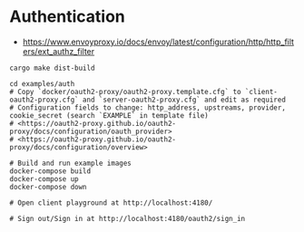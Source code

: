 # Authentication

-   <https://www.envoyproxy.io/docs/envoy/latest/configuration/http/http_filters/ext_authz_filter>

```shell
cargo make dist-build

cd examples/auth
# Copy `docker/oauth2-proxy/oauth2-proxy.template.cfg` to `client-oauth2-proxy.cfg` and `server-oauth2-proxy.cfg` and edit as required
# Configuration fields to change: http_address, upstreams, provider, cookie_secret (search `EXAMPLE` in template file)
# <https://oauth2-proxy.github.io/oauth2-proxy/docs/configuration/oauth_provider>
# <https://oauth2-proxy.github.io/oauth2-proxy/docs/configuration/overview>

# Build and run example images
docker-compose build
docker-compose up
docker-compose down

# Open client playground at http://localhost:4180/

# Sign out/Sign in at http://localhost:4180/oauth2/sign_in
```
